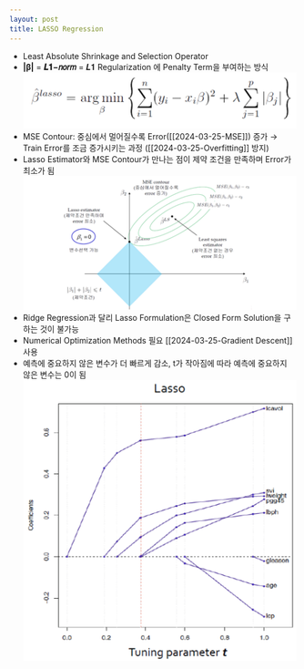 ```yaml
---
layout: post
title: LASSO Regression
---
```


- Least Absolute Shrinkage and Selection Operator 
- **|β|** = **𝑳𝟏−𝑛𝑜𝑟𝑚** = 𝑳𝟏 Regularization 에 Penalty Term을 부여하는 방식
	![image](https://github.com/code7ssage/code7ssage.github.io/blob/master/assets/attached%20file/Pasted%20image%2020240104144805.png?raw=true)
- MSE Contour: 중심에서 멀어질수록 Error([[2024-03-25-MSE]]) 증가 → Train Error를 조금 증가시키는 과정 ([[2024-03-25-Overfitting]] 방지) 
- Lasso Estimator와 MSE Contour가 만나는 점이 제약 조건을 만족하며 Error가 최소가 됨
	![image](https://github.com/code7ssage/code7ssage.github.io/blob/master/assets/attached%20file/Pasted%20image%2020240104144912.png?raw=true)
- Ridge Regression과 달리 Lasso Formulation은 Closed Form Solution을 구하는 것이 불가능
- Numerical Optimization Methods 필요
	[[2024-03-25-Gradient Descent]] 사용
- 예측에 중요하지 않은 변수가 더 빠르게 감소, t가 작아짐에 따라 예측에 중요하지 않은 변수는 0이 됨
	![image](https://github.com/code7ssage/code7ssage.github.io/blob/master/assets/attached%20file/Pasted%20image%2020240104145513.png?raw=true)
